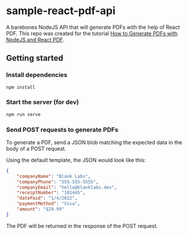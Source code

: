 # sample-react-pdf-api
A barebones NodeJS API that will generate PDFs with the help of React PDF. This repo was created for the tutorial [How to Generate PDFs with NodeJS and React PDF](https://exportsdk.com/how-to-generate-pdfs-with-nodejs).

## Getting started
### Install dependencies

```bash
npm install
```

### Start the server (for dev)

```bash
npm run serve
```

### Send POST requests to generate PDFs
To generate a PDF, send a JSON blob matching the expected data in the body of a POST request.

Using the default template, the JSON would look like this:

```json
{
	"companyName": "Blank Labs",
	"companyPhone": "555-555-5555",
	"companyEmail": "hello@blanklabs.dev",
	"receiptNumber": "101445",
	"datePaid": "1/4/2022",
	"paymentMethod": "Visa",
	"amount": "$29.99"
}
```

The PDF will be returned in the response of the POST request.

